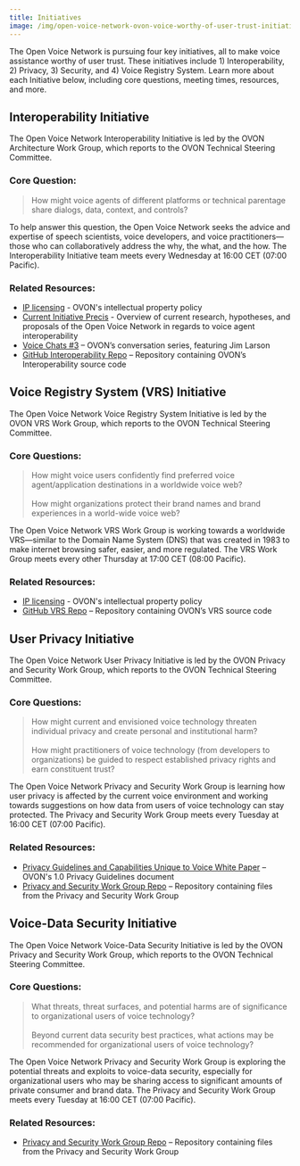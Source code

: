 ```yaml
---
title: Initiatives
image: /img/open-voice-network-ovon-voice-worthy-of-user-trust-initiatives.jpg
---
```

The Open Voice Network is pursuing four key initiatives, all to make voice assistance worthy of user trust. These initiatives include 1) Interoperability, 2) Privacy, 3) Security, and 4) Voice Registry System. Learn more about each Initiative below, including core questions, meeting times, resources, and more.

## Interoperability Initiative

The Open Voice Network Interoperability Initiative is led by the OVON Architecture Work Group, which reports to the OVON Technical Steering Committee. 

### Core Question:

> How might voice agents of different platforms or technical parentage share dialogs, data, context, and controls?

To help answer this question, the Open Voice Network seeks the advice and expertise of speech scientists, voice developers, and voice practitioners—those who can collaboratively address the why, the what, and the how. The Interoperability Initiative team meets every Wednesday at 16:00 CET (07:00 Pacific).

### Related Resources:

<ul>
  <li><a href="https://github.com/open-voice-network/Architecture-Interoperability-CSL" target="_blank">IP licensing</a> - OVON's intellectual property policy</li>
  <li><a href="https://drive.google.com/file/d/1fCrlaFlJrr0GmAL6TKhwXgKqgC1czN2H/view?usp=sharing" target="_blank">Current Initiative Precis</a> - Overview of current research, hypotheses, and proposals of the Open Voice Network in regards to voice agent interoperability</li>
  <li><a href="https://www.youtube.com/watch?v=bD4Dok8FRbE" target="_blank">Voice Chats #3</a> – OVON’s conversation series, featuring Jim Larson</li>
  <li><a href="https://github.com/open-voice-network/docs/tree/main/folderAWG" target="_blank">GitHub Interoperability Repo</a> – Repository containing OVON’s Interoperability source code</li>
</ul> 

## Voice Registry System (VRS) Initiative

The Open Voice Network Voice Registry System Initiative is led by the OVON VRS Work Group, which reports to the OVON Technical Steering Committee.

### Core Questions:

> How might voice users confidently find preferred voice agent/application destinations in a worldwide voice web? 
> <br></br>
> How might organizations protect their brand names and brand experiences in a world-wide voice web? 

The Open Voice Network VRS Work Group is working towards a worldwide VRS—similar to the Domain Name System (DNS) that was created in 1983 to make internet browsing safer, easier, and more regulated. The VRS Work Group meets every other Thursday at 17:00 CET (08:00 Pacific).

### Related Resources:

<ul>
<li><a href="https://github.com/open-voice-network/VRS-CS-License-" target="_blank">IP licensing</a> - OVON's intellectual property policy</li>
<li><a href="https://github.com/open-voice-network/vrs" target="_blank">GitHub VRS Repo</a> – Repository containing OVON’s VRS source code</li>
</ul>

## User Privacy Initiative

The Open Voice Network User Privacy Initiative is led by the OVON Privacy and Security Work Group, which reports to the OVON Technical Steering Committee.

### Core Questions:

> How might current and envisioned voice technology threaten individual privacy and create personal and institutional harm?
> <br></br>
> How might practitioners of voice technology (from developers to organizations) be guided to respect established privacy rights and earn constituent trust?

The Open Voice Network Privacy and Security Work Group is learning how user privacy is affected by the current voice environment and working towards suggestions on how data from users of voice technology can stay protected. The Privacy and Security Work Group meets every Tuesday at 16:00 CET (07:00 Pacific).

### Related Resources:

<ul>
<li><a href="https://drive.google.com/file/d/1kFSS3zYLZ8ZWKAZ_GMG2keWCjeSBFhCl/view?usp=sharing" target="_blank">Privacy Guidelines and Capabilities Unique to Voice White Paper</a> – OVON's 1.0 Privacy Guidelines document</li>
<li><a href="https://drive.google.com/drive/folders/1L4iJ4PTd6K_nevqBFej829V-e723n96X?usp=sharing" target="_blank">Privacy and Security Work Group Repo</a> – Repository containing files from the Privacy and Security Work Group </li>
</ul> 

## Voice-Data Security Initiative

The Open Voice Network Voice-Data Security Initiative is led by the OVON Privacy and Security Work Group, which reports to the OVON Technical Steering Committee. 

### Core Questions:

> What threats, threat surfaces, and potential harms are of significance to organizational users of voice technology?
> <br></br>
> Beyond current data security best practices, what actions may be recommended for organizational users of voice technology?

The Open Voice Network Privacy and Security Work Group is exploring the potential threats and exploits to voice-data security, especially for organizational users who may be sharing access to significant amounts of private consumer  and brand data. The Privacy and Security Work Group meets every Tuesday at 16:00 CET (07:00 Pacific). 

### Related Resources:

<ul>
<li><a href="https://drive.google.com/drive/folders/1L4iJ4PTd6K_nevqBFej829V-e723n96X?usp=sharing" target="_blank">Privacy and Security Work Group Repo</a> – Repository containing files from the Privacy and Security Work Group</li>
</ul>
